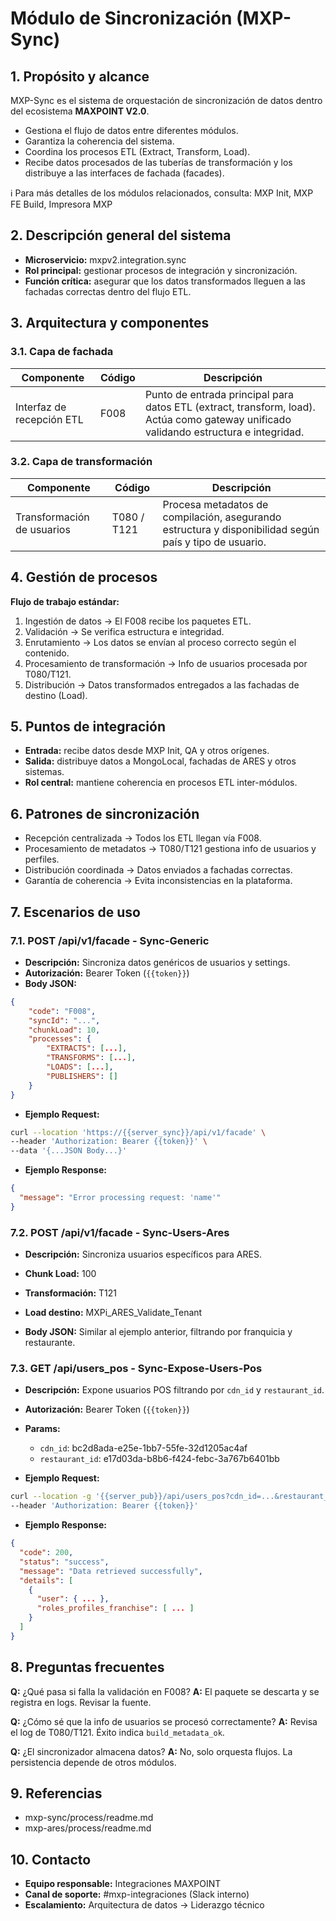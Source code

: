 # Módulo de Sincronización (MXP-Sync)

## 1. Propósito y alcance

MXP-Sync es el sistema de orquestación de sincronización de datos dentro del ecosistema **MAXPOINT V2.0**.

* Gestiona el flujo de datos entre diferentes módulos.
* Garantiza la coherencia del sistema.
* Coordina los procesos ETL (Extract, Transform, Load).
* Recibe datos procesados de las tuberías de transformación y los distribuye a las interfaces de fachada (facades).

ℹ️ Para más detalles de los módulos relacionados, consulta:
MXP Init, MXP FE Build, Impresora MXP

## 2. Descripción general del sistema

* **Microservicio:** mxpv2.integration.sync
* **Rol principal:** gestionar procesos de integración y sincronización.
* **Función crítica:** asegurar que los datos transformados lleguen a las fachadas correctas dentro del flujo ETL.

## 3. Arquitectura y componentes

### 3.1. Capa de fachada

| Componente                | Código | Descripción                                                                                                                           |
| ------------------------- | ------ | ------------------------------------------------------------------------------------------------------------------------------------- |
| Interfaz de recepción ETL | F008   | Punto de entrada principal para datos ETL (extract, transform, load). Actúa como gateway unificado validando estructura e integridad. |

### 3.2. Capa de transformación

| Componente                 | Código      | Descripción                                                                                            |
| -------------------------- | ----------- | ------------------------------------------------------------------------------------------------------ |
| Transformación de usuarios | T080 / T121 | Procesa metadatos de compilación, asegurando estructura y disponibilidad según país y tipo de usuario. |

## 4. Gestión de procesos

**Flujo de trabajo estándar:**

1. Ingestión de datos → El F008 recibe los paquetes ETL.
2. Validación → Se verifica estructura e integridad.
3. Enrutamiento → Los datos se envían al proceso correcto según el contenido.
4. Procesamiento de transformación → Info de usuarios procesada por T080/T121.
5. Distribución → Datos transformados entregados a las fachadas de destino (Load).

## 5. Puntos de integración

* **Entrada:** recibe datos desde MXP Init, QA y otros orígenes.
* **Salida:** distribuye datos a MongoLocal, fachadas de ARES y otros sistemas.
* **Rol central:** mantiene coherencia en procesos ETL inter-módulos.

## 6. Patrones de sincronización

* Recepción centralizada → Todos los ETL llegan vía F008.
* Procesamiento de metadatos → T080/T121 gestiona info de usuarios y perfiles.
* Distribución coordinada → Datos enviados a fachadas correctas.
* Garantía de coherencia → Evita inconsistencias en la plataforma.

## 7. Escenarios de uso

### 7.1. POST /api/v1/facade - Sync-Generic

* **Descripción:** Sincroniza datos genéricos de usuarios y settings.
* **Autorización:** Bearer Token (`{{token}}`)
* **Body JSON:**

```json
{
    "code": "F008",
    "syncId": "...",
    "chunkLoad": 10,
    "processes": {
        "EXTRACTS": [...],
        "TRANSFORMS": [...],
        "LOADS": [...],
        "PUBLISHERS": []
    }
}
```

* **Ejemplo Request:**

```bash
curl --location 'https://{{server_sync}}/api/v1/facade' \
--header 'Authorization: Bearer {{token}}' \
--data '{...JSON Body...}'
```

* **Ejemplo Response:**

```json
{
  "message": "Error processing request: 'name'"
}
```

### 7.2. POST /api/v1/facade - Sync-Users-Ares

* **Descripción:** Sincroniza usuarios específicos para ARES.

* **Chunk Load:** 100

* **Transformación:** T121

* **Load destino:** MXPi\_ARES\_Validate\_Tenant

* **Body JSON:** Similar al ejemplo anterior, filtrando por franquicia y restaurante.

### 7.3. GET /api/users\_pos - Sync-Expose-Users-Pos

* **Descripción:** Expone usuarios POS filtrando por `cdn_id` y `restaurant_id`.

* **Autorización:** Bearer Token (`{{token}}`)

* **Params:**

  * `cdn_id`: bc2d8ada-e25e-1bb7-55fe-32d1205ac4af
  * `restaurant_id`: e17d03da-b8b6-f424-febc-3a767b6401bb

* **Ejemplo Request:**

```bash
curl --location -g '{{server_pub}}/api/users_pos?cdn_id=...&restaurant_id=...' \
--header 'Authorization: Bearer {{token}}'
```

* **Ejemplo Response:**

```json
{
  "code": 200,
  "status": "success",
  "message": "Data retrieved successfully",
  "details": [
    {
      "user": { ... },
      "roles_profiles_franchise": [ ... ]
    }
  ]
}
```

## 8. Preguntas frecuentes

**Q:** ¿Qué pasa si falla la validación en F008?
**A:** El paquete se descarta y se registra en logs. Revisar la fuente.

**Q:** ¿Cómo sé que la info de usuarios se procesó correctamente?
**A:** Revisa el log de T080/T121. Éxito indica `build_metadata_ok`.

**Q:** ¿El sincronizador almacena datos?
**A:** No, solo orquesta flujos. La persistencia depende de otros módulos.

## 9. Referencias

* mxp-sync/process/readme.md
* mxp-ares/process/readme.md

## 10. Contacto

* **Equipo responsable:** Integraciones MAXPOINT
* **Canal de soporte:** #mxp-integraciones (Slack interno)
* **Escalamiento:** Arquitectura de datos → Liderazgo técnico
